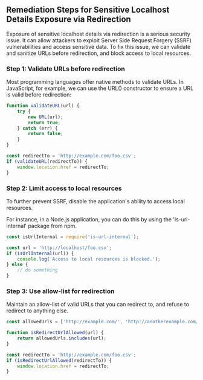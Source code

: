 

## Remediation Steps for Sensitive Localhost Details Exposure via Redirection

Exposure of sensitive localhost details via redirection is a serious security issue. It can allow attackers to exploit Server Side Request Forgery (SSRF) vulnerabilities and access sensitive data. To fix this issue, we can validate and sanitize URLs before redirection, and block access to local resources.

### Step 1: Validate URLs before redirection

Most programming languages offer native methods to validate URLs. In JavaScript, for example, we can use the URL() constructor to ensure a URL is valid before redirection:

```javascript
function validateURL(url) {
    try {
        new URL(url);
        return true;
    } catch (err) {
        return false;
    }
}

const redirectTo = 'http://example.com/foo.csv';
if (validateURL(redirectTo)) {
    window.location.href = redirectTo;
}
```

### Step 2: Limit access to local resources

To further prevent SSRF, disable the application's ability to access local resources. 

For instance, in a Node.js application, you can do this by using the 'is-url-internal' package from npm.

```javascript
const isUrlInternal = require('is-url-internal');

const url = 'http://localhost/foo.csv';
if (isUrlInternal(url)) {
    console.log('Access to local resources is blocked.');
} else {
    // do something
}
```

### Step 3: Use allow-list for redirection

Maintain an allow-list of valid URLs that you can redirect to, and refuse to redirect to anything else.

```javascript
const allowedUrls = ['http://example.com/', 'http://anotherexample.com/'];

function isRedirectUrlAllowed(url) {
    return allowedUrls.includes(url);
}

const redirectTo = 'http://example.com/foo.csv';
if (isRedirectUrlAllowed(redirectTo)) {
    window.location.href = redirectTo;
}
```